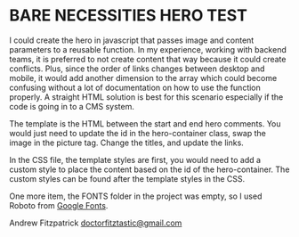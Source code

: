 # BARE NECESSITIES HERO TEST

I could create the hero in javascript that passes image and content parameters to a reusable function. In my experience, working with backend teams, it is preferred to not create content that way because it could create conflicts. Plus, since the order of links changes between desktop and mobile, it would add another dimension to the array which could become confusing without a lot of documentation on how to use the function properly. A straight HTML solution is best for this scenario especially if the code is going in to a CMS system.

The template is the HTML between the start and end hero comments. You would just need to update the id in the hero-container class, swap the image in the picture tag. Change the titles, and update the links.

In the CSS file, the template styles are first, you would need to add a custom style to place the content based on the id of the hero-container. The custom styles can be found after the template styles in the CSS.

One more item, the FONTS folder in the project was empty, so I used Roboto from [Google Fonts](https://fonts.google.com/specimen/Roboto).

Andrew Fitzpatrick
[doctorfitztastic@gmail.com](mailto:doctorfitztastic@gmail.com)
